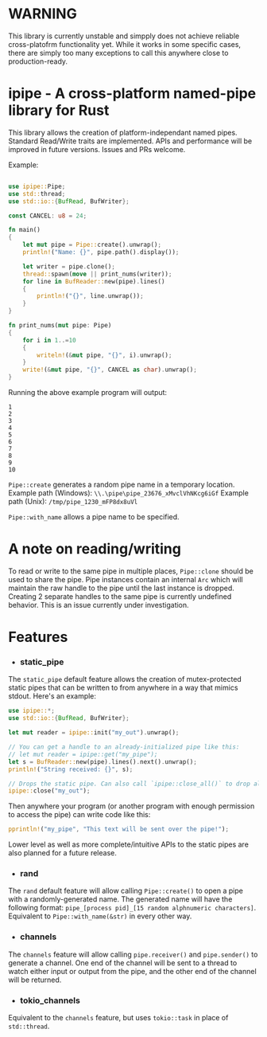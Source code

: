 # WARNING

This library is currently unstable and simpply does not achieve reliable cross-platofrm functionality yet. While it works in some specific cases, there are simply too many exceptions to call this anywhere close to production-ready.

# ipipe - A cross-platform named-pipe library for Rust

This library allows the creation of platform-independant named pipes. Standard Read/Write traits are implemented. APIs and performance will be improved in future versions. Issues and PRs welcome.

Example:
```rust

use ipipe::Pipe;
use std::thread;
use std::io::{BufRead, BufWriter};

const CANCEL: u8 = 24;

fn main()
{
    let mut pipe = Pipe::create().unwrap();
    println!("Name: {}", pipe.path().display());

    let writer = pipe.clone();
    thread::spawn(move || print_nums(writer));
    for line in BufReader::new(pipe).lines()
    {
        println!("{}", line.unwrap());
    }
}

fn print_nums(mut pipe: Pipe)
{
    for i in 1..=10
    {
        writeln!(&mut pipe, "{}", i).unwrap();
    }
    write!(&mut pipe, "{}", CANCEL as char).unwrap();
}
```

Running the above example program will output:
```
1
2
3
4
5
6
7
8
9
10
```

`Pipe::create` generates a random pipe name in a temporary location.
Example path (Windows):
`\\.\pipe\pipe_23676_xMvclVhNKcg6iGf`
Example path (Unix):
`/tmp/pipe_1230_mFP8dx8uVl`

`Pipe::with_name` allows a pipe name to be specified.

# A note on reading/writing

To read or write to the same pipe in multiple places, `Pipe::clone` should be used to share the pipe. Pipe instances contain an internal `Arc` which will maintain the raw handle to the pipe until the last instance is dropped. Creating 2 separate handles to the same pipe is currently undefined behavior. This is an issue currently under investigation. 

# Features
- ### static_pipe
The `static_pipe` default feature allows the creation of mutex-protected static pipes that can be written to from anywhere in a way that mimics stdout. Here's an example:

```rust
use ipipe::*;
use std::io::{BufRead, BufWriter};

let mut reader = ipipe::init("my_out").unwrap();

// You can get a handle to an already-initialized pipe like this:
// let mut reader = ipipe::get("my_pipe");
let s = BufReader::new(pipe).lines().next().unwrap();
println!("String received: {}", s);

// Drops the static pipe. Can also call `ipipe::close_all()` to drop all static pipes.
ipipe::close("my_out");
```
Then anywhere your program (or another program with enough permission to access the pipe) can write code like this:

```rust
pprintln!("my_pipe", "This text will be sent over the pipe!");
```

Lower level as well as more complete/intuitive APIs to the static pipes are also planned for a future release. 

- ### rand
The `rand` default feature will allow calling `Pipe::create()` to open a pipe with a randomly-generated name. The generated name will have the following format: `pipe_[process pid]_[15 random alphnumeric characters]`. Equivalent to `Pipe::with_name(&str)` in every other way.

- ### channels
The `channels` feature will allow calling `pipe.receiver()` and `pipe.sender()` to generate a channel. One end of the channel will be sent to a thread to watch either input or output from the pipe, and the other end of the channel will be returned.

- ### tokio_channels
Equivalent to the `channels` feature, but uses `tokio::task` in place of `std::thread`. 
